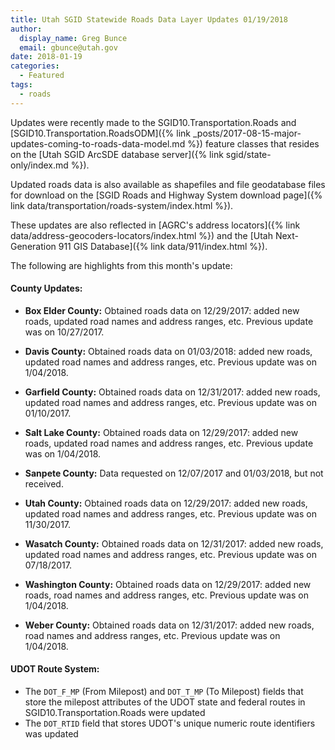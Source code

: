 ```yaml
---
title: Utah SGID Statewide Roads Data Layer Updates 01/19/2018
author:
  display_name: Greg Bunce
  email: gbunce@utah.gov
date: 2018-01-19
categories:
  - Featured
tags:
  - roads
---
```


Updates were recently made to the SGID10.Transportation.Roads and [SGID10.Transportation.RoadsODM]({% link _posts/2017-08-15-major-updates-coming-to-roads-data-model.md %}) feature classes that resides on the [Utah SGID ArcSDE database server]({% link sgid/state-only/index.md %}).

Updated roads data is also available as shapefiles and file geodatabase files for download on the [SGID Roads and Highway System download page]({% link data/transportation/roads-system/index.html %}).

These updates are also reflected in [AGRC's address locators]({% link data/address-geocoders-locators/index.html %}) and the [Utah Next-Generation 911 GIS Database]({% link data/911/index.html %}).

The following are highlights from this month's update:

#### County Updates:

- **Box Elder County:** Obtained roads data on 12/29/2017: added new roads, updated road names and address ranges, etc. Previous update was on 10/27/2017.

- **Davis County:** Obtained roads data on 01/03/2018: added new roads, updated road names and address ranges, etc. Previous update was on 1/04/2018.

- **Garfield County:** Obtained roads data on 12/31/2017: added new roads, updated road names and address ranges, etc.  Previous update was on 01/10/2017.

- **Salt Lake County:** Obtained roads data on 12/29/2017: added new roads, updated road names and address ranges, etc. Previous update was on 1/04/2018.

- **Sanpete County:** Data requested on 12/07/2017 and 01/03/2018, but not received.

- **Utah County:** Obtained roads data on 12/29/2017: added new roads, updated road names and address ranges, etc. Previous update was on 11/30/2017.

- **Wasatch County:** Obtained roads data on 12/31/2017: added new roads, updated road names and address ranges, etc.  Previous update was on 07/18/2017.

- **Washington County:** Obtained roads data on 12/29/2017: added new roads, road names and address ranges, etc. Previous update was on 1/04/2018.

- **Weber County:** Obtained roads data on 12/31/2017: added new roads, road names and address ranges, etc. Previous update was on 1/04/2018.

#### UDOT Route System:

- The `DOT_F_MP` (From Milepost) and `DOT_T_MP` (To Milepost) fields that store the milepost attributes of the UDOT state and federal routes in SGID10.Transportation.Roads were updated
- The `DOT_RTID` field that stores UDOT's unique numeric route identifiers was updated
